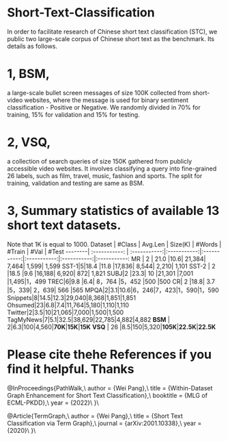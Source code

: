 # Short-Text-Classification

In order to facilitate research of Chinese short text classification (STC), we public two large-scale corpus of Chinese short text as the benchmark. Its details as follows.

# 1, BSM, 
a large-scale bullet screen messages of size 100K collected from short-video websites, where the message is used for binary sentiment classification - Positive or Negative. We randomly divided in 70% for training, 15% for validation and 15% for testing.

# 2, VSQ, 
a collection of search queries of size 150K gathered from publicly accessible video websites. It involves classifying a query into fine-grained 26 labels, such as film, travel, music, fashion and sports. The split for training, validation and testing are same as BSM.

# 3, Summary statistics of available 13 short text datasets.
Note that 1K is equal to 1000.
 Dataset | \#Class  | Avg.Len | Size(K) | \#Words | \#Train | \#Val | \#Test
 --------| :-----------:  | :-----------:|:-----------:|:-----------:|:-----------:|:-----------:|:-----------:
 MR | 2 | 21.0  |10.6| 21,384| 7,464| 1,599| 1,599
 SST-1|5|18.4   |11.8 |17,836| 8,544| 2,210| 1,101
 SST-2 | 2 |18.5 |9.6 |16,188| 6,920| 872| 1,821
 SUBJ|2 |23.3| 10 |21,301 |7,001 |1,495|1，499
 TREC|6|9.8 |6.4| 8，764 |5，452 |500 |500
 CR| 2 |18.8| 3.7 |5，339| 2，639| 566 |565
 MPQA|2|3.1|10.6|6，246|7，423|1，590|1，590
 Snippets|8|14.5|12.3|29,040|8,368|1,851|1,851
 Ohsumed|23|6.8|7.4|11,764|5,180|1,110|1,110
 Twitter|2|3.5|10|21,065|7,000|1,500|1,500
 TagMyNews|7|5.1|32.5|38,629|22,785|4,882|4,882
 <b>BSM</b> | 2|6.3|100|4,560|<b>70K</b>|<b>15K</b>|<b>15K</b>
 <b>VSQ</b> | 26 |8.5|150|5,320|<b>105K</b>|<b>22.5K</b>|<b>22.5K</b>
 
# Please cite thehe References if you find it helpful. Thanks
@InProceedings{PathWalk,\\
  author =  {Wei Pang},\\
  title = {Within-Dataset Graph Enhancement for Short Text Classification},\\
  booktitle = {MLG of ECML-PKDD},\\
  year = {2022}\\
}\\

@Article{TermGraph,\\
  author =  {Wei Pang},\\
  title = {Short Text Classification via Term Graph},\\
  journal = {arXiv:2001.10338},\\
  year = {2020}\\
}\\


